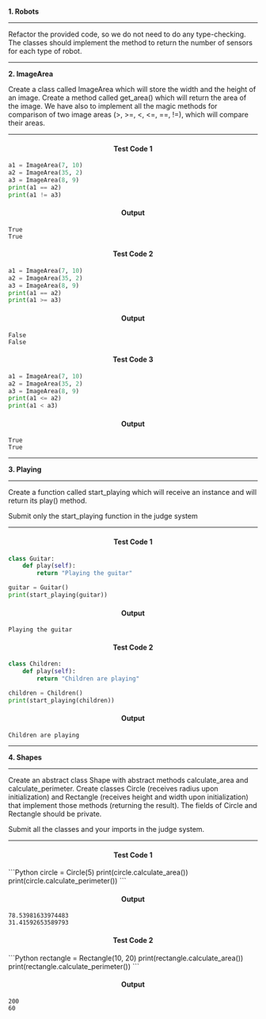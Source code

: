 <p align="left">
<strong>
1. Robots
</strong>
</p>

________________________________________________________

<p align="left">

Refactor the provided code, so we do not need to do any type-checking. The classes should implement the method to return the number of sensors for each type of robot.
</p>

________________________________________________________

<p align="left">
<strong>
2. ImageArea
</strong>
</p>

Create a class called ImageArea which will store the width and the height of an image. Create a method called get_area() which will return the area of the image. We have also to implement all the magic methods for comparison of two image areas (>, >=, <, <=, ==, !=), which will compare their areas.

_____________________________________________________________

<h4 align="center">Test Code 1</h4>

```Python
a1 = ImageArea(7, 10)
a2 = ImageArea(35, 2)
a3 = ImageArea(8, 9)
print(a1 == a2)
print(a1 != a3)
```

<h4 align="center">Output</h4>

```
True
True
```
<h4 align="center">Test Code 2</h4>

```Python
a1 = ImageArea(7, 10)
a2 = ImageArea(35, 2)
a3 = ImageArea(8, 9)
print(a1 == a2)
print(a1 >= a3)
```

<h4 align="center">Output</h4>

```
False
False
```

<h4 align="center">Test Code 3</h4>

```Python
a1 = ImageArea(7, 10)
a2 = ImageArea(35, 2)
a3 = ImageArea(8, 9)
print(a1 <= a2)
print(a1 < a3)
```

<h4 align="center">Output</h4>

```
True
True
```

________________________________________________________

<p align="left">
<strong>
3. Playing
</strong>
</p>

________________________________________________________

Create a function called start_playing which will receive an instance and will return its play() method.

Submit only the start_playing function in the judge system

________________________________________________________

<h4 align="center">Test Code 1</h4>

```Python
class Guitar:
    def play(self):
        return "Playing the guitar"

guitar = Guitar()
print(start_playing(guitar))
```

<h4 align="center">Output</h4>

```
Playing the guitar
```
<h4 align="center">Test Code 2</h4>

```Python
class Children:
    def play(self):
        return "Children are playing"

children = Children()
print(start_playing(children))
```

<h4 align="center">Output</h4>

```
Children are playing
```

________________________________________________________

<p align="left">
<strong>
4. Shapes
</strong>
</p>

________________________________________________________

Create an abstract class Shape with abstract methods calculate_area and calculate_perimeter. Create classes Circle (receives radius upon initialization) and Rectangle (receives height and width upon initialization) that implement those methods (returning the result). The fields of Circle and Rectangle should be private.

Submit all the classes and your imports in the judge system.

________________________________________________________


<h4 align="center">Test Code 1</h4>
```Python
circle = Circle(5)
print(circle.calculate_area())
print(circle.calculate_perimeter())
```

<h4 align="center">Output</h4>

```
78.53981633974483
31.41592653589793
```
<h4 align="center">Test Code 2</h4>
```Python
rectangle = Rectangle(10, 20)
print(rectangle.calculate_area())
print(rectangle.calculate_perimeter())
```

<h4 align="center">Output</h4>

```
200
60
```